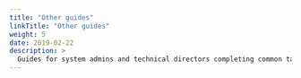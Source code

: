 ```yaml
---
title: "Other guides"
linkTitle: "Other guides"
weight: 5
date: 2019-02-22
description: >
  Guides for system admins and technical directors completing common tasks related to managing, supporting, and troubleshooting OpenCue
---
```

